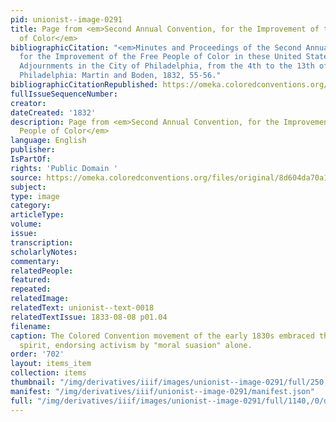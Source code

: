 ```yaml
---
pid: unionist--image-0291
title: Page from <em>Second Annual Convention, for the Improvement of the Free People
  of Color</em>
bibliographicCitation: "<em>Minutes and Proceedings of the Second Annual Convention,
  for the Improvement of the Free People of Color in these United States, Held by
  Adjournments in the City of Philadelphia, from the 4th to the 13th of June, inclusive</em>.
  Philadelphia: Martin and Boden, 1832, 55-56."
bibliographicCitationRepublished: https://omeka.coloredconventions.org/files/original/8d604da70a1c2f01ad867bbd5dcefd88.pdf
fullIssueSequenceNumber: 
creator: 
dateCreated: '1832'
description: Page from <em>Second Annual Convention, for the Improvement of the Free
  People of Color</em>
language: English
publisher: 
IsPartOf: 
rights: 'Public Domain '
source: https://omeka.coloredconventions.org/files/original/8d604da70a1c2f01ad867bbd5dcefd88.pdf
subject: 
type: image
category: 
articleType: 
volume: 
issue: 
transcription: 
scholarlyNotes: 
commentary: 
relatedPeople: 
featured: 
repeated: 
relatedImage: 
relatedText: unionist--text-0018
relatedTextIssue: 1833-08-08 p01.04
filename: 
caption: The Colored Convention movement of the early 1830s embraced this Moral Reform
  spirit, endorsing activism by "moral suasion" alone.
order: '702'
layout: items_item
collection: items
thumbnail: "/img/derivatives/iiif/images/unionist--image-0291/full/250,/0/default.jpg"
manifest: "/img/derivatives/iiif/unionist--image-0291/manifest.json"
full: "/img/derivatives/iiif/images/unionist--image-0291/full/1140,/0/default.jpg"
---
```

